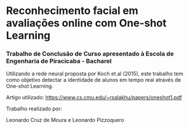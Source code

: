 # Reconhecimento facial em avaliações online com One-shot Learning
### Trabalho de Conclusão de Curso apresentado à Escola de Engenharia de Piracicaba - Bacharel

Utilizando a rede neural proposta por Koch et.al (2015), este trabalho tem como objetivo detectar a identidade de alunos em tempo real através de One-shot Learning.

Artigo utilizado: https://www.cs.cmu.edu/~rsalakhu/papers/oneshot1.pdf

Trabalho realizado por:

Leonardo Cruz de Moura e Leonardo Pizzoquero
